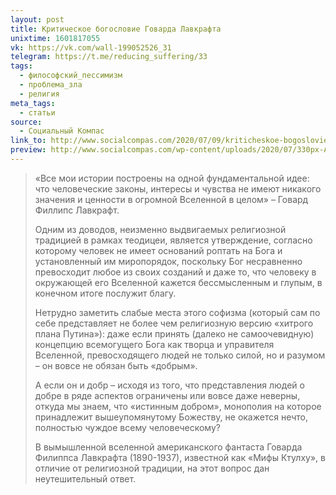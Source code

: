 ```yaml
---
layout: post
title: Критическое богословие Говарда Лавкрафта
unixtime: 1601817055
vk: https://vk.com/wall-199052526_31
telegram: https://t.me/reducing_suffering/33
tags:
  - философский_пессимизм
  - проблема_зла
  - религия
meta_tags:
  - статьи
source:
  - Социальный Компас
link_to: http://www.socialcompas.com/2020/07/09/kriticheskoe-bogoslovie-govarda-lavkrafta/
preview: http://www.socialcompas.com/wp-content/uploads/2020/07/330px-Azathoth.jpg
---
```

>«Все мои истории построены на одной фундаментальной идее: что человеческие законы, интересы и чувства не имеют никакого значения и ценности в огромной Вселенной в целом» – Говард Филлипс Лавкрафт.
>
>Одним из доводов, неизменно выдвигаемых религиозной традицией в рамках теодицеи, является утверждение, согласно которому человек не имеет оснований роптать на Бога и установленный им миропорядок, поскольку Бог несравненно превосходит любое из своих созданий и даже то, что человеку в окружающей его Вселенной кажется бессмысленным и глупым, в конечном итоге послужит благу.
>
>Нетрудно заметить слабые места этого софизма (который сам по себе представляет не более чем религиозную версию «хитрого плана Путина»): даже если принять (далеко не самоочевидную) концепцию всемогущего Бога как творца и управителя Вселенной, превосходящего людей не только силой, но и разумом – он вовсе не обязан быть «добрым».
>
>А если он и добр – исходя из того, что представления людей о добре в ряде аспектов ограничены или вовсе даже неверны, откуда мы знаем, что «истинным добром», монополия на которое принадлежит вышеупомянутому Божеству, не окажется нечто, полностью чуждое всему человеческому?
>
>В вымышленной вселенной американского фантаста Говарда Филиппса Лавкрафта (1890-1937), известной как «Мифы Ктулху», в отличие от религиозной традиции, на этот вопрос дан неутешительный ответ.